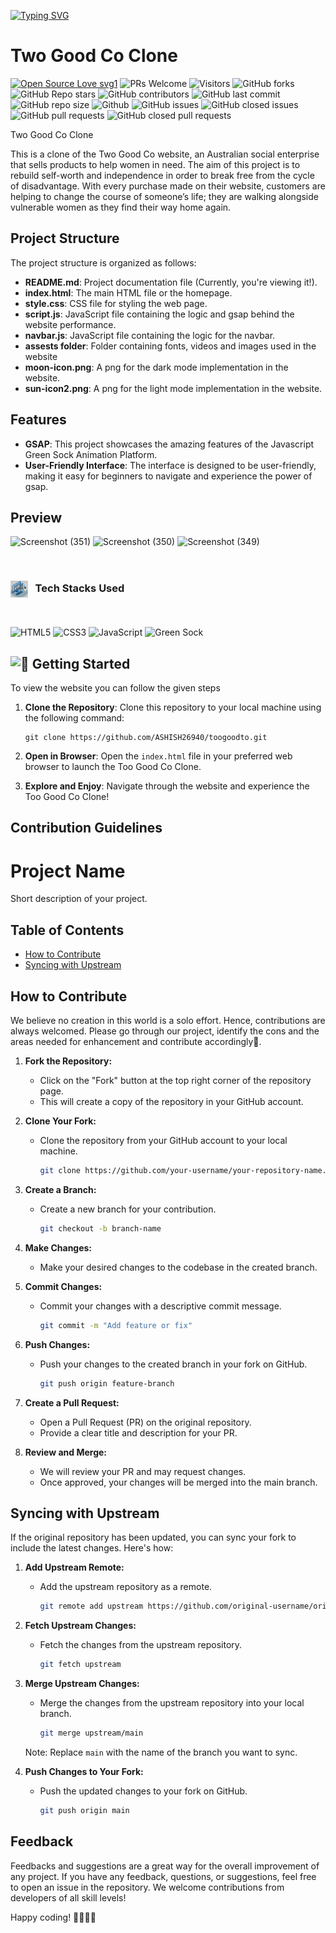 [![Typing SVG](https://readme-typing-svg.demolab.com/?lines=Hello+There!!!+👋🏻;Welcome+to+Too+Good+Clone+Project)](https://git.io/typing-svg)

# Two Good Co Clone


<p>

[![Open Source Love svg1](https://badges.frapsoft.com/os/v1/open-source.svg?v=103)](https://github.com/ellerbrock/open-source-badges/)
![PRs Welcome](https://img.shields.io/badge/PRs-welcome-brightgreen.svg?style=flat)
![Visitors](https://api.visitorbadge.io/api/visitors?path=ASHISH26940%2Ftoogoodto%20&countColor=%23263759&style=flat)
![GitHub forks](https://img.shields.io/github/forks/ASHISH26940/toogoodto)
![GitHub Repo stars](https://img.shields.io/github/stars/ASHISH26940/toogoodto)
![GitHub contributors](https://img.shields.io/github/contributors/ASHISH26940/toogoodto)
![GitHub last commit](https://img.shields.io/github/last-commit/ASHISH26940/toogoodto)
![GitHub repo size](https://img.shields.io/github/repo-size/ASHISH26940/toogoodto)
![Github](https://img.shields.io/github/license/ASHISH26940/toogoodto)
![GitHub issues](https://img.shields.io/github/issues/ASHISH26940/toogoodto)
![GitHub closed issues](https://img.shields.io/github/issues-closed-raw/ASHISH26940/toogoodto)
![GitHub pull requests](https://img.shields.io/github/issues-pr/ASHISH26940/toogoodto)
![GitHub closed pull requests](https://img.shields.io/github/issues-pr-closed/ASHISH26940/toogoodto)

 </p>
 
Two Good Co Clone

This is a clone of the Two Good Co website, an Australian social enterprise that sells products to help women in need. The aim of this project is to rebuild self-worth and independence in order to break free from the cycle of disadvantage. With every purchase made on their website, customers are helping to change the course of someone’s life; they are walking alongside vulnerable women as they find their way home again.
## Project Structure

The project structure is organized as follows:


- **README.md**: Project documentation file (Currently, you're viewing it!).
- **index.html**: The main HTML file or the homepage.
- **style.css**: CSS file for styling the web page.
- **script.js**: JavaScript file containing the logic and gsap behind the website performance.
- **navbar.js**: JavaScript file containing the logic for the navbar.
- **assests folder**: Folder containing fonts, videos and images used in the website
- **moon-icon.png**: A png for the dark mode implementation in the website.
- **sun-icon2.png**: A png for the light mode implementation in the website.


## Features

- **GSAP**: This project showcases the amazing features of the Javascript Green Sock Animation Platform.
- **User-Friendly Interface**: The interface is designed to be user-friendly, making it easy for beginners to navigate and experience the power of gsap.


## Preview


![Screenshot (351)](https://github.com/lord-cyclone100/toogoodto/assets/121711381/559ac61a-bcf8-4c0d-b391-9d815dcc3fa4)
![Screenshot (350)](https://github.com/lord-cyclone100/toogoodto/assets/121711381/3cc8c1a1-7ad3-4e00-878d-6479ab4618df)
![Screenshot (349)](https://github.com/lord-cyclone100/toogoodto/assets/121711381/da155980-1f93-4f64-b31c-99b1bbdc5ed1)

<br>
<h3 align="left"><img src="https://raw.githubusercontent.com/dsnehasish74/dsnehasish74/main/techstack.gif" align="center"
                width="28" /> &nbsp; Tech Stacks Used</h3>
                <br>
<p align="left"> 

![HTML5](https://img.shields.io/badge/html5-%23E34F26.svg?style=for-the-badge&logo=html5&logoColor=white) 
![CSS3](https://img.shields.io/badge/css3-%231572B6.svg?style=for-the-badge&logo=css3&logoColor=white)
![JavaScript](https://img.shields.io/badge/javascript-%23323330.svg?style=for-the-badge&logo=javascript&logoColor=%23F7DF1E)
![Green Sock](https://img.shields.io/badge/green%20sock-88CE02?style=for-the-badge&logo=greensock&logoColor=white)

<h2><picture>
  <source srcset="https://fonts.gstatic.com/s/e/notoemoji/latest/1f331/512.webp" type="image/webp">
  <img src="https://fonts.gstatic.com/s/e/notoemoji/latest/1f331/512.gif" alt="🌱" width="32" height="32">
</picture> Getting Started</h2>

To view the website you can follow the given steps

1. **Clone the Repository**: Clone this repository to your local machine using the following command:

   ```
   git clone https://github.com/ASHISH26940/toogoodto.git
   ```
2. **Open in Browser**: Open the `index.html` file in your preferred web browser to launch the Too Good Co Clone.
3. **Explore and Enjoy**: Navigate through the website and experience the Too Good Co Clone!

## Contribution Guidelines
# Project Name

Short description of your project.

## Table of Contents

- [How to Contribute](#how-to-contribute)
- [Syncing with Upstream](#syncing-with-upstream)

## How to Contribute

We believe no creation in this world is a solo effort. Hence, contributions are always welcomed. Please go through our project, identify the cons and the areas needed for enhancement and contribute accordingly🤗. 

1. **Fork the Repository:**
   - Click on the "Fork" button at the top right corner of the repository page.
   - This will create a copy of the repository in your GitHub account.

2. **Clone Your Fork:**
   - Clone the repository from your GitHub account to your local machine.
     ```bash
     git clone https://github.com/your-username/your-repository-name.git
     ```

3. **Create a Branch:**
   - Create a new branch for your contribution.
     ```bash
     git checkout -b branch-name
     ```

4. **Make Changes:**
   - Make your desired changes to the codebase in the created branch.

5. **Commit Changes:**
   - Commit your changes with a descriptive commit message.
     ```bash
     git commit -m "Add feature or fix"
     ```

6. **Push Changes:**
   - Push your changes to the created branch in your fork on GitHub.
     ```bash
     git push origin feature-branch
     ```

7. **Create a Pull Request:**
   - Open a Pull Request (PR) on the original repository.
   - Provide a clear title and description for your PR.

8. **Review and Merge:**
   - We will review your PR and may request changes.
   - Once approved, your changes will be merged into the main branch.

## Syncing with Upstream

If the original repository has been updated, you can sync your fork to include the latest changes. Here's how:

1. **Add Upstream Remote:**
   - Add the upstream repository as a remote.
     ```bash
     git remote add upstream https://github.com/original-username/original-repository.git
     ```

2. **Fetch Upstream Changes:**
   - Fetch the changes from the upstream repository.
     ```bash
     git fetch upstream
     ```

3. **Merge Upstream Changes:**
   - Merge the changes from the upstream repository into your local branch.
     ```bash
     git merge upstream/main
     ```

   Note: Replace `main` with the name of the branch you want to sync.

4. **Push Changes to Your Fork:**
   - Push the updated changes to your fork on GitHub.
     ```bash
     git push origin main
     ```


## Feedback

Feedbacks and suggestions are a great way for the overall improvement of any project. If you have any feedback, questions, or suggestions, feel free to open an issue in the repository. We welcome contributions from developers of all skill levels!

Happy coding! 🧑🏻‍💻🚀